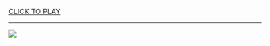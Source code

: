 
<a href="https://premium76.site?title=online_games_unblocked_for_school&ref=13M">CLICK TO PLAY</a></h3>
<hr>

<a href="https://premium76.site?title=online_games_unblocked_for_school&ref=13M"><img src="https://clearcache.store/games.png"></a>


